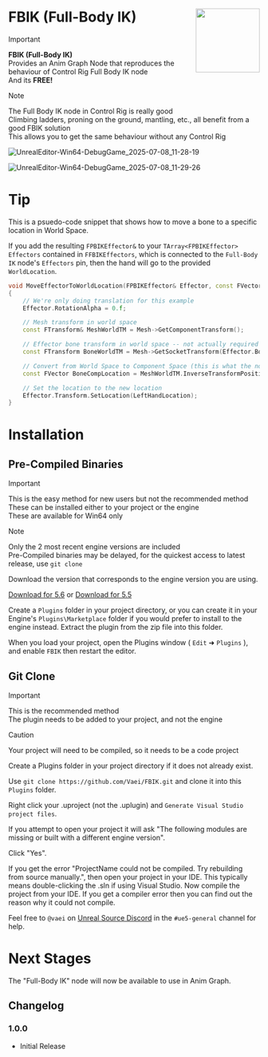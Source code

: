 # FBIK (Full-Body IK) <img align="right" width=128, height=128 src="https://github.com/Vaei/FBIK/blob/main/Resources/Icon128.png">

> [!IMPORTANT]
> **FBIK (Full-Body IK)**
> <br>Provides an Anim Graph Node that reproduces the behaviour of Control Rig Full Body IK node
> <br>And its **FREE!**

> [!NOTE]
> The Full Body IK node in Control Rig is really good
> <br>Climbing ladders, proning on the ground, mantling, etc., all benefit from a good FBIK solution
> <br>This allows you to get the same behaviour without any Control Rig

![UnrealEditor-Win64-DebugGame_2025-07-08_11-28-19](https://github.com/user-attachments/assets/5ec30c67-8de8-43dc-ba22-332965ca3b41)

![UnrealEditor-Win64-DebugGame_2025-07-08_11-29-26](https://github.com/user-attachments/assets/23cd43ab-cf5b-49eb-94fb-062b139eb0f1)

# Tip

This is a psuedo-code snippet that shows how to move a bone to a specific location in World Space.

If you add the resulting `FPBIKEffector&` to your `TArray<FPBIKEffector> Effectors` contained in `FFBIKEffectors`, which is connected to the `Full-Body IK` node's `Effectors` pin, then the hand will go to the provided `WorldLocation`.

```cpp
void MoveEffectorToWorldLocation(FPBIKEffector& Effector, const FVector& WorldLocation, const USkeletalMeshComponent* Mesh)
{
	// We're only doing translation for this example
	Effector.RotationAlpha = 0.f;

	// Mesh transform in world space
	const FTransform& MeshWorldTM = Mesh->GetComponentTransform();

	// Effector bone transform in world space -- not actually required for this, but if you want to adjust it from where it already is...
	const FTransform BoneWorldTM = Mesh->GetSocketTransform(Effector.Bone, RTS_World);

	// Convert from World Space to Component Space (this is what the node wants)
	const FVector BoneCompLocation = MeshWorldTM.InverseTransformPosition(WorldLocation);

	// Set the location to the new location
	Effector.Transform.SetLocation(LeftHandLocation);
}
```

# Installation

## Pre-Compiled Binaries

> [!IMPORTANT]
> This is the easy method for new users but not the recommended method
> <br>These can be installed either to your project or the engine
> <br>These are available for Win64 only

> [!NOTE]
> Only the 2 most recent engine versions are included
> <br>Pre-Compiled binaries may be delayed, for the quickest access to latest release, use `git clone`

Download the version that corresponds to the engine version you are using.

[Download for 5.6](https://drive.google.com/file/d/1zrEilb6nKF8H-jRnV_6yuMrYGsCX57tQ/view?usp=sharing) or 
[Download for 5.5](https://drive.google.com/file/d/1Ca_DBYam8Cq-yv_to5rBrILX3XsY1uLv/view?usp=sharing)

Create a `Plugins` folder in your project directory, or you can create it in your Engine's `Plugins\Marketplace` folder if you would prefer to install to the engine instead. Extract the plugin from the zip file into this folder.

When you load your project, open the Plugins window ( `Edit` ➜ `Plugins` ), and enable `FBIK` then restart the editor.

## Git Clone

> [!IMPORTANT]
> This is the recommended method
> <br>The plugin needs to be added to your project, and not the engine

> [!CAUTION]
> Your project will need to be compiled, so it needs to be a code project

Create a Plugins folder in your project directory if it does not already exist.

Use `git clone https://github.com/Vaei/FBIK.git` and clone it into this `Plugins` folder.

Right click your .uproject (not the .uplugin) and `Generate Visual Studio project files`.

If you attempt to open your project it will ask "The following modules are missing or built with a different engine version".

Click "Yes".

If you get the error "ProjectName could not be compiled. Try rebuilding from source manually.", then open your project in your IDE. This typically means double-clicking the .sln if using Visual Studio. Now compile the project from your IDE. If you get a compiler error then you can find out the reason why it could not compile.

Feel free to `@vaei` on [Unreal Source Discord](https://discord.com/invite/unrealsource) in the `#ue5-general` channel for help.

# Next Stages

The "Full-Body IK" node will now be available to use in Anim Graph.

## Changelog

### 1.0.0
* Initial Release
